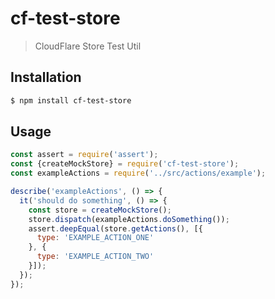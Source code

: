 # cf-test-store

> CloudFlare Store Test Util

## Installation

```sh
$ npm install cf-test-store
```

## Usage

```js
const assert = require('assert');
const {createMockStore} = require('cf-test-store');
const exampleActions = require('../src/actions/example');

describe('exampleActions', () => {
  it('should do something', () => {
    const store = createMockStore();
    store.dispatch(exampleActions.doSomething());
    assert.deepEqual(store.getActions(), [{
      type: 'EXAMPLE_ACTION_ONE'
    }, {
      type: 'EXAMPLE_ACTION_TWO'
    }]);
  });
});
```
